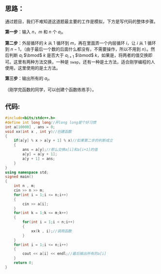 思路：
-
通过题目，我们不难知道这道题最主要的工作是模拟，下方是写代码的整体步骤。

**第一步**：输入 $n$，$m$ 和 $n$ 个 $a_i$。

**第二步**：外层循环的 $k$ 从 $1$ 循环到 $m$，再在里面弄一个内层循环 $i$，让 $i$ 从 $1$ 循环到 $n-1$，（由于最后一个数的后面什么都没有，不需要操作，所以不用到 $n$）。然后判断 $a_i$ $\bmod$ $k$ 是否大于 $a_{i+1}$ $\bmod$ $k$，如果是，将两者的值交换即可。这里有两种方法交换，一种是 `swap`，还有一种是土方法，适合刚学编程的人使用，这里使用的是土方法。

**第三步**：输出所有的 $a_i$。

（刚学完函数的同学，可以创建个函数练练手）。

代码:
-
```cpp
#include<bits/stdc++.h>
#define int long long//开long long是个好习惯
int a[10000] , ans = 0;
void xx(int x , int y)//创建函数
{
	if(a[y] % x > a[y + 1] % x)//如果第二步的判断成立
	{
		ans = a[y];//那么交换a[i]和a[i+1]的值
		a[y] = a[y + 1];
		a[y + 1] = ans;
	}
}
using namespace std;
signed main()
{
	int n , m;
	cin >> n >> m;
	for(int i = 1;i <= n;i++)
	{
		cin >> a[i];
	}
	for(int k = 1;k <= m;k++)
	{
		for(int i = 1;i < n;i++)
		{
			xx(k , i);//调用函数
		}
	}
	for(int i = 1;i <= n;i++)
	{
		cout << a[i] << endl;//最后输出所有的a[i]
	}
	return 0;
}
```